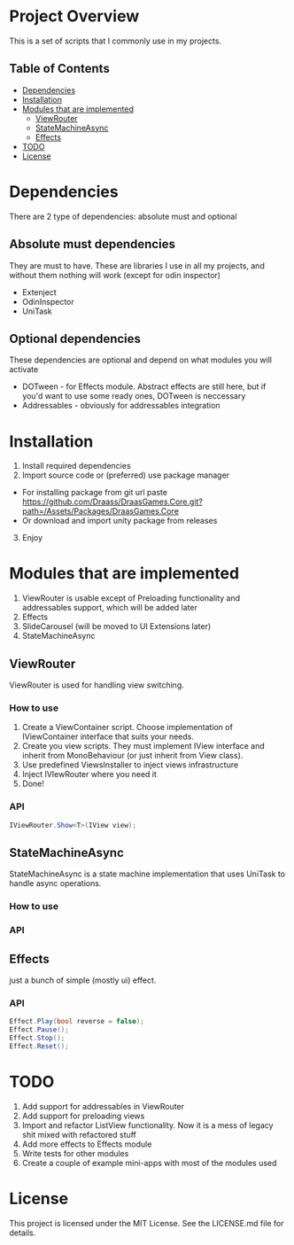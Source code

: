 # Project Overview
This is a set of scripts that I commonly use in my projects.

## Table of Contents
- [Dependencies](#dependencies)
- [Installation](#installation)
- [Modules that are implemented](#modules-that-are-implemented)
    - [ViewRouter](#viewrouter)
    - [StateMachineAsync](#statemachineasync)
    - [Effects](#effects)
- [TODO](#todo)
- [License](#license)

# Dependencies
There are 2 type of dependencies: absolute must and optional
## Absolute must dependencies
They are must to have. These are libraries I use in all my projects, and without them nothing will work (except for odin inspector)
- Extenject
- OdinInspector
- UniTask
## Optional dependencies
These dependencies are optional and depend on what modules you will activate
- DOTween - for Effects module. Abstract effects are still here, but if you'd want to use some ready ones, DOTween is neccessary
- Addressables - obviously for addressables integration 

# Installation
1. Install required dependencies
2. Import source code or (preferred) use package manager
- For installing package from git url paste https://github.com/Draass/DraasGames.Core.git?path=/Assets/Packages/DraasGames.Core
- Or download and import unity package from releases
3. Enjoy 

# Modules that are implemented
1. ViewRouter is usable except of Preloading functionality and addressables support, which will be added later
2. Effects
3. SlideCarousel (will be moved to UI Extensions later)
4. StateMachineAsync

## ViewRouter
ViewRouter is used for handling view switching.

### How to use
1. Create a ViewContainer script. Choose implementation of IViewContainer interface that suits your needs.
2. Create you view scripts. They must implement IView interface and inherit from MonoBehaviour (or just inherit from View class).
3. Use predefined ViewsInstaller to inject views infrastructure
4. Inject IVIewRouter where you need it
5. Done!

### API
``` csharp
IViewRouter.Show<T>(IView view);
```

## StateMachineAsync
StateMachineAsync is a state machine implementation that uses UniTask to handle async operations.

### How to use

### API

## Effects
just a bunch of simple (mostly ui) effect.

### API
``` csharp
Effect.Play(bool reverse = false);
Effect.Pause();
Effect.Stop();
Effect.Reset();
```

# TODO
1. Add support for addressables in ViewRouter
2. Add support for preloading views
3. Import and refactor ListView functionality. Now it is a mess of legacy shit mixed with refactored stuff
4. Add more effects to Effects module
5. Write tests for other modules
6. Create a couple of example mini-apps with most of the modules used

# License
This project is licensed under the MIT License. See the LICENSE.md file for details.
